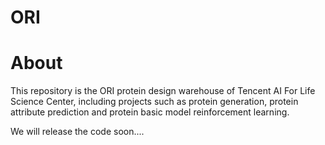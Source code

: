 # ORI
# About
This repository is the ORI protein design warehouse of Tencent AI For Life Science Center, including projects such as
protein generation, protein attribute prediction and protein basic model reinforcement learning.

We will release the code soon....
